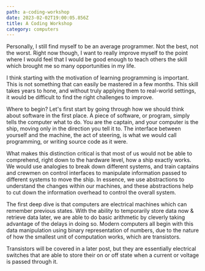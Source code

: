 ```yaml
---
path: a-coding-workshop
date: 2023-02-02T19:00:05.856Z
title: A Coding Workshop
category: computers
---
```


Personally, I still find myself to be an average programmer. Not the best, not the worst. Right now though, I want to really improve myself to the point where I would feel that I would be good enough to teach others the skill which brought me so many opportunities in my life.

I think starting with the motivation of learning programming is important. This is not something that can easily be mastered in a few months. This skill takes years to hone, and without truly applying them to real-world settings, it would be difficult to find the right challenges to improve.

Where to begin? Let's first start by going through how we should think about software in the first place. A piece of software, or program, simply tells the computer what to do. You are the captain, and your computer is the ship, moving only in the direction you tell it to. The interface between yourself and the machine, the act of steering, is what we would call programming, or writing source code as it were.

What makes this distinction critical is that most of us would not be able to comprehend, right down to the hardware level, how a ship exactly works. We would use analogies to break down different systems, and train captains and crewmen on control interfaces to manipulate information passed to different systems to move the ship. In essence, we use abstractions to understand the changes within our machines, and these abstractions help to cut down the information overhead to control the overall system.

The first deep dive is that computers are electrical machines which can remember previous states. With the ability to temporarily store data now & retrieve data later, we are able to do basic arithmetic by cleverly taking advantage of the delays in doing so. Modern computers all begin with this data manipulation using binary representation of numbers, due to the nature of how the smallest unit of computation works, which are transistors.

Transistors will be covered in a later post, but they are essentially electrical switches that are able to store their on or off state when a current or voltage is passed through it.
